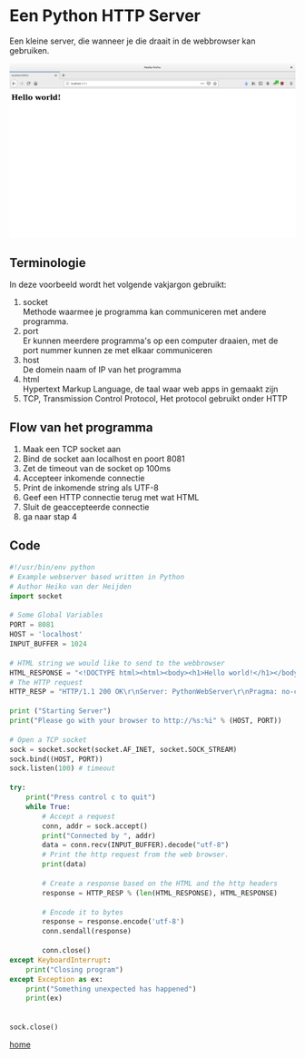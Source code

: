 # Een Python HTTP Server
Een kleine server, die wanneer je die draait in de webbrowser kan gebruiken.

![Resultaat](./resultaat.png "Webbrowser")

## Terminologie
In deze voorbeeld wordt het volgende vakjargon gebruikt:
1. socket\
Methode waarmee je programma kan communiceren met andere programma. 
2. port\
Er kunnen meerdere programma's op een computer draaien, met de port nummer kunnen ze met elkaar communiceren
3. host\
De domein naam of IP van het programma
4. html\
Hypertext Markup Language, de taal waar web apps in gemaakt zijn
5. TCP, Transmission Control Protocol, Het protocol gebruikt onder HTTP

## Flow van het programma
1. Maak een TCP socket aan
2. Bind de socket aan localhost en poort 8081
3. Zet de timeout van de socket op 100ms
4. Accepteer inkomende connectie
5. Print de inkomende string als UTF-8
6. Geef een HTTP connectie terug met wat HTML
7. Sluit de geaccepteerde connectie
8. ga naar stap 4


## Code
```python
#!/usr/bin/env python
# Example webserver based written in Python
# Author Heiko van der Heijden
import socket

# Some Global Variables
PORT = 8081
HOST = 'localhost'
INPUT_BUFFER = 1024

# HTML string we would like to send to the webbrowser
HTML_RESPONSE = "<!DOCTYPE html><html><body><h1>Hello world!</h1></body></html>"
# The HTTP request
HTTP_RESP = "HTTP/1.1 200 OK\r\nServer: PythonWebServer\r\nPragma: no-cache\r\nExpires: 0 \r\nContent-Type: text/html\r\nContent-Length: %i\r\n\r\n%s"

print ("Starting Server")
print("Please go with your browser to http://%s:%i" % (HOST, PORT))

# Open a TCP socket
sock = socket.socket(socket.AF_INET, socket.SOCK_STREAM)
sock.bind((HOST, PORT))
sock.listen(100) # timeout

try:
    print("Press control c to quit")
    while True:
        # Accept a request
        conn, addr = sock.accept()
        print("Connected by ", addr)
        data = conn.recv(INPUT_BUFFER).decode("utf-8")
        # Print the http request from the web browser.
        print(data)
        
        # Create a response based on the HTML and the http headers
        response = HTTP_RESP % (len(HTML_RESPONSE), HTML_RESPONSE)
        
        # Encode it to bytes
        response = response.encode('utf-8')
        conn.sendall(response) 
        
        conn.close()
except KeyboardInterrupt:
    print("Closing program")
except Exception as ex:
    print("Something unexpected has happened")
    print(ex)


sock.close()
```


[ home ](../../README.md)
